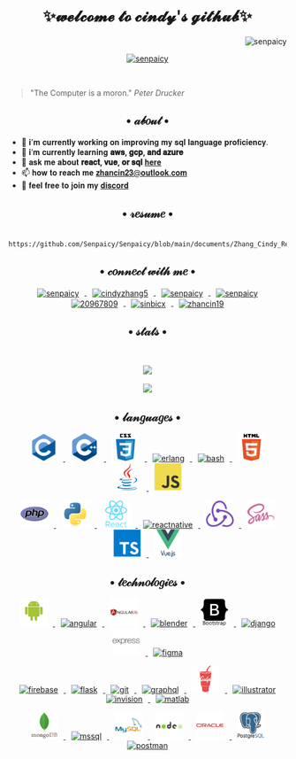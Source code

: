 # <div align="center">✨𝔀𝓮𝓵𝓬𝓸𝓶𝓮 𝓽𝓸 𝓬𝓲𝓷𝓭𝔂'𝓼 𝓰𝓲𝓽𝓱𝓾𝓫✨</div>
<p align="right"> 
    <img src="https://komarev.com/ghpvc/?username=senpaicy&label=Profile%20views&color=0e75b6&style=flat" alt="senpaicy" /> 
</p>

<p align="center"> 
    <a href="https://github.com/ryo-ma/github-profile-trophy">
        <img src="https://github-profile-trophy.vercel.app/?username=senpaicy&row=1&theme=monokai" alt="senpaicy"/>
    </a> 
</p>

</br>

> "The Computer is a moron."
>  *Peter Drucker*

## <div align="center">• 𝒶𝒷𝑜𝓊𝓉 •</div>
- 🔭 𝐢'𝐦 𝐜𝐮𝐫𝐫𝐞𝐧𝐭𝐥𝐲 𝐰𝐨𝐫𝐤𝐢𝐧𝐠 𝐨𝐧 𝐢𝐦𝐩𝐫𝐨𝐯𝐢𝐧𝐠 𝐦𝐲 𝐬𝐪𝐥 𝐥𝐚𝐧𝐠𝐮𝐚𝐠𝐞 𝐩𝐫𝐨𝐟𝐢𝐜𝐢𝐞𝐧𝐜𝐲.
- 🌱 𝐢’𝐦 𝐜𝐮𝐫𝐫𝐞𝐧𝐭𝐥𝐲 𝐥𝐞𝐚𝐫𝐧𝐢𝐧𝐠 **𝐚𝐰𝐬, 𝐠𝐜𝐩, 𝐚𝐧𝐝 𝐚𝐳𝐮𝐫𝐞**
- 💬 𝐚𝐬𝐤 𝐦𝐞 𝐚𝐛𝐨𝐮𝐭 **𝐫𝐞𝐚𝐜𝐭, 𝐯𝐮𝐞, 𝐨𝐫 𝐬𝐪𝐥** [𝐡𝐞𝐫𝐞](https://github.com/senpaicy/senpaicy/issues)
- 📫 𝐡𝐨𝐰 𝐭𝐨 𝐫𝐞𝐚𝐜𝐡 𝐦𝐞 [𝐳𝐡𝐚𝐧𝐜𝐢𝐧𝟐𝟑@𝐨𝐮𝐭𝐥𝐨𝐨𝐤.𝐜𝐨𝐦](zhancin23@outlook.com)
- 🐳 𝐟𝐞𝐞𝐥 𝐟𝐫𝐞𝐞 𝐭𝐨 𝐣𝐨𝐢𝐧 𝐦𝐲 [𝐝𝐢𝐬𝐜𝐨𝐫𝐝](https://discord.gg/n5KUqKmaef)

## <div align="center">• 𝓇𝑒𝓈𝓊𝓂𝑒 •</div>
```
    https://github.com/Senpaicy/Senpaicy/blob/main/documents/Zhang_Cindy_Resume_Updated.pdf
```

## <div align="center">• 𝒸𝑜𝓃𝓃𝑒𝒸𝓉 𝓌𝒾𝓉𝒽 𝓂𝑒 •</div>
<p align="center">
    <a href="https://instagram.com/senpaicy" target="blank">
        <img align="center" src="https://raw.githubusercontent.com/rahuldkjain/github-profile-readme-generator/master/src/images/icons/Social/instagram.svg" alt="senpaicy" height="50px" hspace="10px" />
    </a>
    <a href="https://www.behance.net/cindyzhang5" target="blank">
        <img align="center" src="https://raw.githubusercontent.com/rahuldkjain/github-profile-readme-generator/master/src/images/icons/Social/behance.svg" alt="cindyzhang5" height="50px" hspace="10px" />
    </a>
    <a href="https://codepen.io/senpaicy" target="blank">
        <img align="center" src="https://raw.githubusercontent.com/rahuldkjain/github-profile-readme-generator/master/src/images/icons/Social/codepen.svg" alt="senpaicy" height="50px" hspace="10px" />
    </a>
    <a href="https://linkedin.com/in/senpaicy" target="blank">
        <img align="center" src="https://raw.githubusercontent.com/rahuldkjain/github-profile-readme-generator/master/src/images/icons/Social/linked-in-alt.svg" alt="senpaicy" height="50px" hspace="10px" />
    </a>
    <a href="https://stackoverflow.com/users/20967809" target="blank">
        <img align="center" src="https://raw.githubusercontent.com/rahuldkjain/github-profile-readme-generator/master/src/images/icons/Social/stack-overflow.svg" alt="20967809" height="50px" hspace="10px" />
    </a>
    <a href="https://dribbble.com/sinbicx" target="blank">
        <img align="center" src="https://raw.githubusercontent.com/rahuldkjain/github-profile-readme-generator/master/src/images/icons/Social/dribbble.svg" alt="sinbicx" height="50px" hspace="10px" />
    </a>
    <a href="https://www.hackerrank.com/zhancin19" target="blank">
        <img align="center" src="https://raw.githubusercontent.com/rahuldkjain/github-profile-readme-generator/master/src/images/icons/Social/hackerrank.svg" alt="zhancin19" height="50px" hspace="10px" />
    </a>
</p>

## <div align="center">• 𝓈𝓉𝒶𝓉𝓈 •</div>
<p align="center">
    <img align="center" src="" />
</p>
<p align="center">
    <picture>
        <source 
          srcset="https://github-readme-streak-stats.herokuapp.com?user=senpaicy&theme=monokai&border_radius=5&date_format=j%20M%5B%20Y%5D"
          media="(prefers-color-scheme: dark)"
        />
        <source
          srcset="https://github-readme-streak-stats.herokuapp.com?user=senpaicy&theme=blood&date_format=j%20M%5B%20Y%5D"
          media="(prefers-color-scheme: light), (prefers-color-scheme: no-preference)"
        />
        <img src="https://github-readme-stats.vercel.app/api?username=senpaicy&show_icons=true" />
    </picture>
</p>
<p align="center">
    <picture>
        <source 
          srcset="https://github-readme-stats.vercel.app/api?username=senpaicy&show_icons=true&theme=monokai"
          media="(prefers-color-scheme: dark)"
        />
        <source
          srcset="https://github-readme-stats.vercel.app/api?username=senpaicy&show_icons=true&theme=blood"
          media="(prefers-color-scheme: light), (prefers-color-scheme: no-preference)"
        />
        <img src="https://github-readme-stats.vercel.app/api?username=senpaicy&show_icons=true" />
    </picture>
</p>

## <div align="center">• 𝓁𝒶𝓃𝑔𝓊𝒶𝑔𝑒𝓈 •</div>
<p align="center">
    <a href="https://www.cprogramming.com/" target="_blank" rel="noreferrer"> 
        <img src="https://raw.githubusercontent.com/devicons/devicon/master/icons/c/c-original.svg" alt="c" height="50px" hspace="10px"/> 
    </a>
    <a href="https://www.w3schools.com/cpp/" target="_blank" rel="noreferrer"> 
        <img src="https://raw.githubusercontent.com/devicons/devicon/master/icons/cplusplus/cplusplus-original.svg" alt="cplusplus"  height="50px" hspace="10px"/> 
    </a> 
    <a href="https://www.w3schools.com/css/" target="_blank" rel="noreferrer"> 
        <img src="https://raw.githubusercontent.com/devicons/devicon/master/icons/css3/css3-original-wordmark.svg" alt="css3"  height="50px" hspace="10px"/> 
    </a> 
    <a href="https://www.erlang.org/" target="_blank" rel="noreferrer"> 
        <img src="https://www.vectorlogo.zone/logos/erlang/erlang-official.svg" alt="erlang" height="50px" hspace="10px" /> 
    </a>
    <a href="https://www.gnu.org/software/bash/" target="_blank" rel="noreferrer"> 
        <img src="https://www.vectorlogo.zone/logos/gnu_bash/gnu_bash-icon.svg" alt="bash" height="50px" hspace="10px" /> 
    </a>  
    <a href="https://www.w3.org/html/" target="_blank" rel="noreferrer"> 
        <img src="https://raw.githubusercontent.com/devicons/devicon/master/icons/html5/html5-original-wordmark.svg" alt="html5" height="50px" hspace="10px"/> 
    </a> 
    <a href="https://www.java.com" target="_blank" rel="noreferrer"> 
        <img src="https://raw.githubusercontent.com/devicons/devicon/master/icons/java/java-original.svg" alt="java" height="50px" hspace="10px"/> 
    </a> 
    <a href="https://developer.mozilla.org/en-US/docs/Web/JavaScript" target="_blank" rel="noreferrer"> 
        <img src="https://raw.githubusercontent.com/devicons/devicon/master/icons/javascript/javascript-original.svg" alt="javascript" height="50px" hspace="10px"/> 
    </a> 
</p>
<p align="center">
    <a href="https://www.php.net" target="_blank" rel="noreferrer"> 
        <img src="https://raw.githubusercontent.com/devicons/devicon/master/icons/php/php-original.svg" alt="php" height="50px" hspace="10px"/> 
    </a> 
    <a href="https://www.python.org" target="_blank" rel="noreferrer"> 
        <img src="https://raw.githubusercontent.com/devicons/devicon/master/icons/python/python-original.svg" alt="python" height="50px" hspace="10px"/> 
    </a>     
    <a href="https://reactjs.org/" target="_blank" rel="noreferrer"> 
        <img src="https://raw.githubusercontent.com/devicons/devicon/master/icons/react/react-original-wordmark.svg" alt="react" height="50px" hspace="10px"/> 
    </a> 
    <a href="https://reactnative.dev/" target="_blank" rel="noreferrer"> 
        <img src="https://reactnative.dev/img/header_logo.svg" alt="reactnative" height="50px" hspace="10px"/> 
    </a> 
    <a href="https://redux.js.org" target="_blank" rel="noreferrer"> 
        <img src="https://raw.githubusercontent.com/devicons/devicon/master/icons/redux/redux-original.svg" alt="redux" height="50px" hspace="10px"/> 
    </a> 
    <a href="https://sass-lang.com" target="_blank" rel="noreferrer"> 
        <img src="https://raw.githubusercontent.com/devicons/devicon/master/icons/sass/sass-original.svg" alt="sass" height="50px" hspace="10px"/> 
    </a> 
    <a href="https://www.typescriptlang.org/" target="_blank" rel="noreferrer"> 
        <img src="https://raw.githubusercontent.com/devicons/devicon/master/icons/typescript/typescript-original.svg" alt="typescript" height="50px" hspace="10px"/> 
    </a> 
    <a href="https://vuejs.org/" target="_blank" rel="noreferrer"> 
        <img src="https://raw.githubusercontent.com/devicons/devicon/master/icons/vuejs/vuejs-original-wordmark.svg" alt="vuejs" height="50px" hspace="10px"/> 
    </a>  
</p>

## <div align="center">• 𝓉𝑒𝒸𝒽𝓃𝑜𝓁𝑜𝑔𝒾𝑒𝓈 •</div>
<p align="center"> 
    <a href="https://developer.android.com" target="_blank" rel="noreferrer"> 
        <img src="https://raw.githubusercontent.com/devicons/devicon/master/icons/android/android-original-wordmark.svg" alt="android" height="50px" hspace="10px"/> 
    </a> 
    <a href="https://angular.io" target="_blank" rel="noreferrer"> 
        <img src="https://angular.io/assets/images/logos/angular/angular.svg" alt="angular" height="50px" hspace="10px"/> 
    </a> 
    <a href="https://angular.io" target="_blank" rel="noreferrer"> 
        <img src="https://raw.githubusercontent.com/devicons/devicon/master/icons/angularjs/angularjs-original-wordmark.svg" alt="angularjs" height="50px" hspace="10px"/> 
    </a>
    <a href="https://www.blender.org/" target="_blank" rel="noreferrer"> 
        <img src="https://download.blender.org/branding/community/blender_community_badge_white.svg" alt="blender" height="50px" hspace="10px"/> 
    </a> 
    <a href="https://getbootstrap.com" target="_blank" rel="noreferrer"> 
        <img src="https://raw.githubusercontent.com/devicons/devicon/master/icons/bootstrap/bootstrap-plain-wordmark.svg" alt="bootstrap" height="50px" hspace="10px"/> 
    </a> 
    <a href="https://www.djangoproject.com/" target="_blank" rel="noreferrer"> 
        <img src="https://cdn.worldvectorlogo.com/logos/django.svg" alt="django" height="50px" hspace="10px"/> 
    </a>
    <a href="https://expressjs.com" target="_blank" rel="noreferrer"> 
        <img src="https://raw.githubusercontent.com/devicons/devicon/master/icons/express/express-original-wordmark.svg" alt="express" height="50px" hspace="10px"/> 
    </a>
    <a href="https://www.figma.com/" target="_blank" rel="noreferrer"> 
        <img src="https://www.vectorlogo.zone/logos/figma/figma-icon.svg" alt="figma" height="50px" hspace="10px"/> 
    </a> 
</p>
<p align="center"> 
    <a href="https://firebase.google.com/" target="_blank" rel="noreferrer"> 
        <img src="https://www.vectorlogo.zone/logos/firebase/firebase-icon.svg" alt="firebase" height="50px" hspace="10px"/> 
    </a> 
    <a href="https://flask.palletsprojects.com/" target="_blank" rel="noreferrer"> 
        <img src="https://www.vectorlogo.zone/logos/pocoo_flask/pocoo_flask-icon.svg" alt="flask" height="50px" hspace="10px"/> 
    </a> 
    <a href="https://git-scm.com/" target="_blank" rel="noreferrer"> 
        <img src="https://www.vectorlogo.zone/logos/git-scm/git-scm-icon.svg" alt="git" height="50px" hspace="10px"/> 
    </a> 
    <a href="https://graphql.org" target="_blank" rel="noreferrer"> 
        <img src="https://www.vectorlogo.zone/logos/graphql/graphql-icon.svg" alt="graphql" height="50px" hspace="10px"/> 
    </a> 
    <a href="https://gulpjs.com" target="_blank" rel="noreferrer"> 
        <img src="https://raw.githubusercontent.com/devicons/devicon/master/icons/gulp/gulp-plain.svg" alt="gulp" height="50px" hspace="10px"/> 
    </a>
    <a href="https://www.adobe.com/in/products/illustrator.html" target="_blank" rel="noreferrer"> 
        <img src="https://www.vectorlogo.zone/logos/adobe_illustrator/adobe_illustrator-icon.svg" alt="illustrator" height="50px" hspace="10px"/> 
    </a> 
    <a href="https://www.invisionapp.com/" target="_blank" rel="noreferrer"> 
        <img src="https://www.vectorlogo.zone/logos/invisionapp/invisionapp-icon.svg" alt="invision" height="50px" hspace="10px"/> 
    </a> 
    <a href="https://www.mathworks.com/" target="_blank" rel="noreferrer"> 
        <img src="https://upload.wikimedia.org/wikipedia/commons/2/21/Matlab_Logo.png" alt="matlab" height="50px" hspace="10px"/> 
    </a> 
</p>
<p align="center">
    <a href="https://www.mongodb.com/" target="_blank" rel="noreferrer"> 
        <img src="https://raw.githubusercontent.com/devicons/devicon/master/icons/mongodb/mongodb-original-wordmark.svg" alt="mongodb" height="50px" hspace="10px"/> 
    </a> 
    <a href="https://www.microsoft.com/en-us/sql-server" target="_blank" rel="noreferrer"> 
        <img src="https://www.svgrepo.com/show/303229/microsoft-sql-server-logo.svg" alt="mssql" height="50px" hspace="10px"/> 
    </a> 
    <a href="https://www.mysql.com/" target="_blank" rel="noreferrer"> 
        <img src="https://raw.githubusercontent.com/devicons/devicon/master/icons/mysql/mysql-original-wordmark.svg" alt="mysql" height="50px" hspace="10px"/>
    </a> 
    <a href="https://nodejs.org" target="_blank" rel="noreferrer"> 
        <img src="https://raw.githubusercontent.com/devicons/devicon/master/icons/nodejs/nodejs-original-wordmark.svg" alt="nodejs" height="50px" hspace="10px"/> 
    </a> 
    <a href="https://www.oracle.com/" target="_blank" rel="noreferrer"> 
        <img src="https://raw.githubusercontent.com/devicons/devicon/master/icons/oracle/oracle-original.svg" alt="oracle" height="50px" hspace="10px"/> 
    </a> 
    <a href="https://www.postgresql.org" target="_blank" rel="noreferrer">
        <img src="https://raw.githubusercontent.com/devicons/devicon/master/icons/postgresql/postgresql-original-wordmark.svg" alt="postgresql" height="50px" hspace="10px"/> 
    </a> 
    <a href="https://postman.com" target="_blank" rel="noreferrer"> 
        <img src="https://www.vectorlogo.zone/logos/getpostman/getpostman-icon.svg" alt="postman" height="50px" hspace="10px"/> 
    </a> 
</p>
